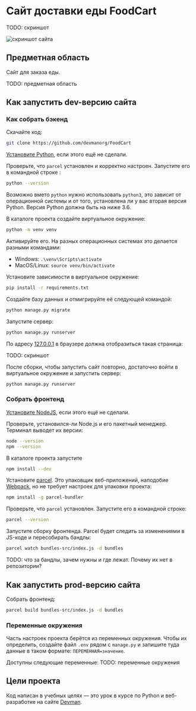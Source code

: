 # Сайт доставки еды FoodCart

TODO: скриншот

![скриншот сайта]()

## Предметная область

Сайт для заказа еды.

TODO: предметная область

## Как запустить dev-версию сайта


### Как собрать бэкенд

Скачайте код:
```sh
git clone https://github.com/devmanorg/FoodCart
```

[Установите Python](https://www.python.org/), если этого ещё не сделали.

Проверьте, что `parcel` установлен и корректно настроен. Запустите его в командной строке :
```sh
python --version
```
Возможно вмето `python` нужно использовать `python3`, это зависит от операционной системы и от того, установлена ли у вас вторая версия Python. Версия Python должна быть на ниже 3.6.

В каталоге проекта создайте виртуальное окружение:
```sh
python -m venv venv
```
Активируйте его. На разных операционных системах это делается разными командами:
- Windows: `.\venv\Scripts\activate`
- MacOS/Linux: `source venv/bin/activate`

Установите зависимости в виртуальное окружение:
```sh
pip install -r requirements.txt
```

Создайте базу данных и отмигрируйте её следующей командой:
```sh
python manage.py migrate
```

Запустите сервер:
```sh
python manage.py runserver
```

По адресу [127.0.0.1](https://127.0.0.1/) в браузере должна отобразиться такая страница:

TODO: скриншот

После сборки, чтобы запустить сайт повторно, достаточно войти в виртуальное окружение и запустить сервер:
```sh
python manage.py runserver
```

### Собрать фронтенд

[Установите NodeJS](https://nodejs.org/en/), если этого ещё не сделали.

Проверьте, установился-ли Node.js и его пакетный менеджер. Терминал выводет их версии:
```sh
node --version
npm --version
```

В каталоге проекта запустите
```sh
npm install --dev
```

Установите [parcel](https://parceljs.org/). Это упаковщик веб-приложений, наподобие [Webpack](https://webpack.js.org/), но не требует настроек для упаковки проекта:
```sh
npm install -g parcel-bundler
```

Проверьте, что `parcel` установлен. Запустите его в командной строке:
```sh
parcel --version
```

Запустите сборку фронтенда. Parcel будет следить за изменениями в JS-коде и пересобирать бандлы:
```sh
parcel watch bundles-src/index.js -d bundles
```

TODO: что за бандлы, зачем нужны и где лежат. Почему их нет в репозитории?

## Как запустить prod-версию сайта

Собрать фронтенд:

```sh
parcel build bundles-src/index.js -d bundles
```


### Переменные окружения

Часть настроек проекта берётся из переменных окружения. Чтобы их определить, создайте файл `.env` рядом с `manage.py` и запишите туда данные в таком формате: `ПЕРЕМЕННАЯ=значение`.

Доступны следующие переменные:
TODO: переменные окружения

## Цели проекта

Код написан в учебных целях — это урок в курсе по Python и веб-разработке на сайте [Devman](https://dvmn.org).
